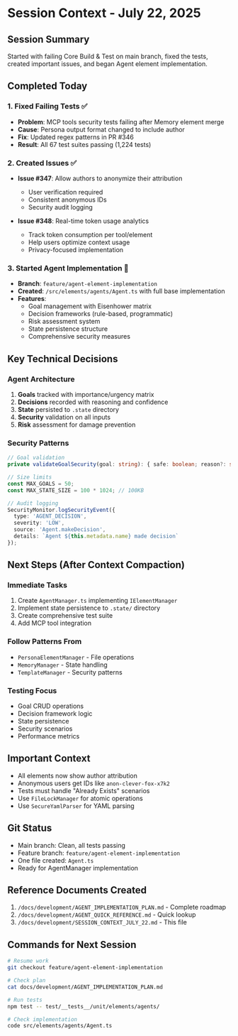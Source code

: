 # Session Context - July 22, 2025

## Session Summary
Started with failing Core Build & Test on main branch, fixed the tests, created important issues, and began Agent element implementation.

## Completed Today

### 1. Fixed Failing Tests ✅
- **Problem**: MCP tools security tests failing after Memory element merge
- **Cause**: Persona output format changed to include author
- **Fix**: Updated regex patterns in PR #346
- **Result**: All 67 test suites passing (1,224 tests)

### 2. Created Issues ✅
- **Issue #347**: Allow authors to anonymize their attribution
  - User verification required
  - Consistent anonymous IDs
  - Security audit logging
  
- **Issue #348**: Real-time token usage analytics
  - Track token consumption per tool/element
  - Help users optimize context usage
  - Privacy-focused implementation

### 3. Started Agent Implementation 🚧
- **Branch**: `feature/agent-element-implementation`
- **Created**: `/src/elements/agents/Agent.ts` with full base implementation
- **Features**:
  - Goal management with Eisenhower matrix
  - Decision frameworks (rule-based, programmatic)
  - Risk assessment system
  - State persistence structure
  - Comprehensive security measures

## Key Technical Decisions

### Agent Architecture
1. **Goals** tracked with importance/urgency matrix
2. **Decisions** recorded with reasoning and confidence
3. **State** persisted to `.state` directory
4. **Security** validation on all inputs
5. **Risk** assessment for damage prevention

### Security Patterns
```typescript
// Goal validation
private validateGoalSecurity(goal: string): { safe: boolean; reason?: string }

// Size limits
const MAX_GOALS = 50;
const MAX_STATE_SIZE = 100 * 1024; // 100KB

// Audit logging
SecurityMonitor.logSecurityEvent({
  type: 'AGENT_DECISION',
  severity: 'LOW',
  source: 'Agent.makeDecision',
  details: `Agent ${this.metadata.name} made decision`
});
```

## Next Steps (After Context Compaction)

### Immediate Tasks
1. Create `AgentManager.ts` implementing `IElementManager`
2. Implement state persistence to `.state/` directory
3. Create comprehensive test suite
4. Add MCP tool integration

### Follow Patterns From
- `PersonaElementManager` - File operations
- `MemoryManager` - State handling
- `TemplateManager` - Security patterns

### Testing Focus
- Goal CRUD operations
- Decision framework logic
- State persistence
- Security scenarios
- Performance metrics

## Important Context
- All elements now show author attribution
- Anonymous users get IDs like `anon-clever-fox-x7k2`
- Tests must handle "Already Exists" scenarios
- Use `FileLockManager` for atomic operations
- Use `SecureYamlParser` for YAML parsing

## Git Status
- Main branch: Clean, all tests passing
- Feature branch: `feature/agent-element-implementation`
- One file created: `Agent.ts`
- Ready for AgentManager implementation

## Reference Documents Created
1. `/docs/development/AGENT_IMPLEMENTATION_PLAN.md` - Complete roadmap
2. `/docs/development/AGENT_QUICK_REFERENCE.md` - Quick lookup
3. `/docs/development/SESSION_CONTEXT_JULY_22.md` - This file

## Commands for Next Session
```bash
# Resume work
git checkout feature/agent-element-implementation

# Check plan
cat docs/development/AGENT_IMPLEMENTATION_PLAN.md

# Run tests
npm test -- test/__tests__/unit/elements/agents/

# Check implementation
code src/elements/agents/Agent.ts
```